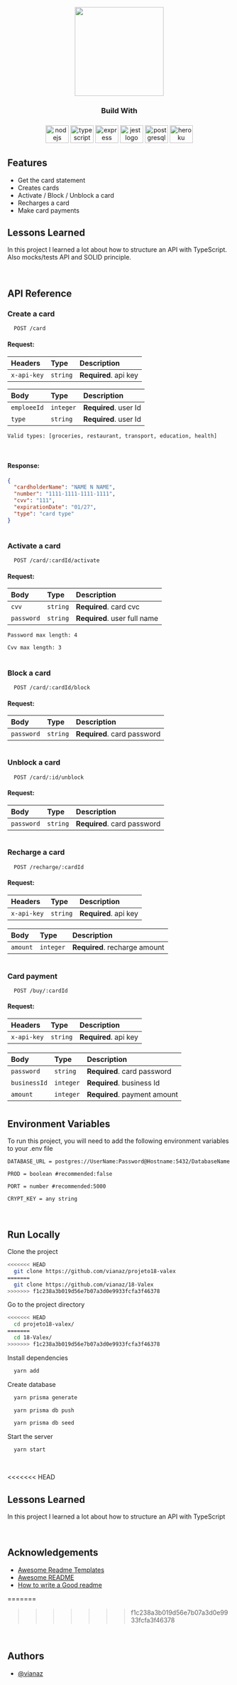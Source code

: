 <br clear="both">

<div align="center">
  <img height="200" src="https://cdn2.iconfinder.com/data/icons/flat-seo-web-ikooni/128/flat_seo2-21-256.png"  />
</div>

###

<h3 align="center">Build With</h3>

###

<div align="center">
  <img src="https://cdn.jsdelivr.net/gh/devicons/devicon/icons/nodejs/nodejs-original.svg" height="40" width="52" alt="nodejs logo"  />
  <img src="https://cdn.jsdelivr.net/gh/devicons/devicon/icons/typescript/typescript-original.svg" height="40" width="52" alt="typescript logo"  />
  <img src="https://cdn.jsdelivr.net/gh/devicons/devicon/icons/express/express-original.svg" height="40" width="52" alt="express logo"  />
  <img src="https://cdn.jsdelivr.net/gh/devicons/devicon/icons/jest/jest-plain.svg" height="40" width="52" alt="jest logo"  />
  <img src="https://cdn.jsdelivr.net/gh/devicons/devicon/icons/postgresql/postgresql-original.svg" height="40" width="52" alt="postgresql logo"  />
  <img src="https://cdn.jsdelivr.net/gh/devicons/devicon/icons/heroku/heroku-original.svg" height="40" width="52" alt="heroku logo"  />
</div>

###

## Features

- Get the card statement
- Creates cards
- Activate / Block / Unblock a card
- Recharges a card
- Make card payments
## Lessons Learned

In this project I learned a lot about how to structure an API with TypeScript. Also mocks/tests API and SOLID 
principle.

</br>

## API Reference

### Create a card

```http
  POST /card
```

#### Request:

####

| Headers     | Type     | Description           |
| :---------- | :------- | :-------------------- |
| `x-api-key` | `string` | **Required**. api key |

| Body        | Type      | Description           |
| :---------- | :-------- | :-------------------- |
| `emploeeId` | `integer` | **Required**. user Id |
| `type`      | `string`  | **Required**. user Id |

`Valid types: [groceries, restaurant, transport, education, health]`

</br>

#### Response:

```json
{
  "cardholderName": "NAME N NAME",
  "number": "1111-1111-1111-1111",
  "cvv": "111",
  "expirationDate": "01/27",
  "type": "card type"
}
```

#

### Activate a card

```http
  POST /card/:cardId/activate
```

#### Request:

| Body       | Type     | Description                  |
| :--------- | :------- | :--------------------------- |
| `cvv`      | `string` | **Required**. card cvc       |
| `password` | `string` | **Required**. user full name |

`Password max length: 4`

`Cvv max length: 3`

#

### Block a card

```http
  POST /card/:cardId/block
```

#### Request:

| Body       | Type     | Description                 |
| :--------- | :------- | :-------------------------- |
| `password` | `string` | **Required**. card password |

#

### Unblock a card

```http
  POST /card/:id/unblock
```

#### Request:

| Body       | Type     | Description                 |
| :--------- | :------- | :-------------------------- |
| `password` | `string` | **Required**. card password |

#

### Recharge a card

```http
  POST /recharge/:cardId
```

#### Request:

| Headers     | Type     | Description           |
| :---------- | :------- | :-------------------- |
| `x-api-key` | `string` | **Required**. api key |

####

| Body     | Type      | Description                   |
| :------- | :-------- | :---------------------------- |
| `amount` | `integer` | **Required**. recharge amount |

#

### Card payment

```http
  POST /buy/:cardId
```

#### Request:

| Headers     | Type     | Description           |
| :---------- | :------- | :-------------------- |
| `x-api-key` | `string` | **Required**. api key |

####

| Body             | Type      | Description                        |
| :--------------- | :-------- | :--------------------------------- |
| `password`       | `string`  | **Required**. card password        |
| `businessId`     | `integer` | **Required**. business Id          |
| `amount`         | `integer` | **Required**. payment amount       |

#

## Environment Variables

To run this project, you will need to add the following environment variables to your .env file

`DATABASE_URL = postgres://UserName:Password@Hostname:5432/DatabaseName`

`PROD = boolean #recommended:false`

`PORT = number #recommended:5000`

`CRYPT_KEY = any string`

</br>

## Run Locally

Clone the project

```bash
<<<<<<< HEAD
  git clone https://github.com/vianaz/projeto18-valex
=======
  git clone https://github.com/vianaz/18-Valex
>>>>>>> f1c238a3b019d56e7b07a3d0e9933fcfa3f46378
```

Go to the project directory

```bash
<<<<<<< HEAD
  cd projeto18-valex/
=======
  cd 18-Valex/
>>>>>>> f1c238a3b019d56e7b07a3d0e9933fcfa3f46378
```

Install dependencies

```bash
  yarn add
```

Create database

```bash
  yarn prisma generate
```

```bash
  yarn prisma db push
```

```bash
  yarn prisma db seed
```

Start the server

```bash
  yarn start
```

</br>

<<<<<<< HEAD
## Lessons Learned

In this project I learned a lot about how to structure an API with TypeScript

</br>

## Acknowledgements

- [Awesome Readme Templates](https://awesomeopensource.com/project/elangosundar/awesome-README-templates)
- [Awesome README](https://github.com/matiassingers/awesome-readme)
- [How to write a Good readme](https://bulldogjob.com/news/449-how-to-write-a-good-readme-for-your-github-project)

=======
>>>>>>> f1c238a3b019d56e7b07a3d0e9933fcfa3f46378
</br>

## Authors

- [@vianaz](https://www.github.com/vianaz)
